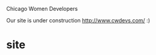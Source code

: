 
Chicago Women Developers


Our site is under construction http://www.cwdevs.com/ :)

# site
<!-- This is a hack night update of our old CWDevs website. We're updating information and functionality on the site -->

